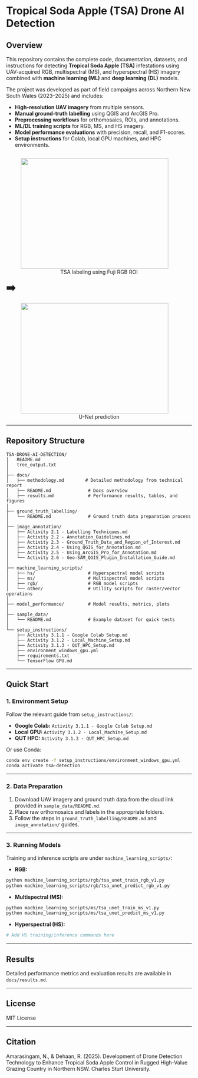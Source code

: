 # Tropical Soda Apple (TSA) Drone AI Detection

## Overview
This repository contains the complete code, documentation, datasets, and instructions for detecting **Tropical Soda Apple (TSA)** infestations using UAV-acquired RGB, multispectral (MS), and hyperspectral (HS) imagery combined with **machine learning (ML)** and **deep learning (DL)** models.

The project was developed as part of field campaigns across Northern New South Wales (2023–2025) and includes:
- **High-resolution UAV imagery** from multiple sensors.
- **Manual ground-truth labelling** using QGIS and ArcGIS Pro.
- **Preprocessing workflows** for orthomosaics, ROIs, and annotations.
- **ML/DL training scripts** for RGB, MS, and HS imagery.
- **Model performance evaluations** with precision, recall, and F1-scores.
- **Setup instructions** for Colab, local GPU machines, and HPC environments.

<p align="center" style="display: flex; align-items: center; justify-content: center; gap: 20px;">
  <figure>
    <img src="https://github.com/user-attachments/assets/93805d54-3d3d-4ad6-a7c4-9cef46f90f29" width="400" height="300" />
    <figcaption style="text-align:center;">TSA labeling using Fuji RGB ROI</figcaption>
  </figure>
  
  <span style="font-size: 2em; font-weight: bold;">➡️</span>
  
  <figure>
    <img src="https://github.com/user-attachments/assets/21aead30-71a9-452b-9aa9-933098612071" width="400" height="300" />
    <figcaption style="text-align:center;">U-Net prediction</figcaption>
  </figure>
</p>


---

## Repository Structure
```
TSA-DRONE-AI-DETECTION/
│   README.md
│   tree_output.txt
│
├── docs/
│   ├── methodology.md        # Detailed methodology from technical report
│   ├── README.md              # Docs overview
│   ├── results.md             # Performance results, tables, and figures
│
├── ground_truth_labelling/
│   └── README.md              # Ground truth data preparation process
│
├── image_annotation/
│   ├── Activity 2.1 - Labelling Techniques.md
│   ├── Activity 2.2 - Annotation_Guidelines.md
│   ├── Activity 2.3 - Ground_Truth_Data_and_Region_of_Interest.md
│   ├── Activity 2.4 - Using_QGIS_for_Annotation.md
│   ├── Activity 2.5 - Using_ArcGIS_Pro_for_Annotation.md
│   └── Activity 2.6 - Geo-SAM_QGIS_Plugin_Installation_Guide.md
│
├── machine_learning_scripts/
│   ├── hs/                    # Hyperspectral model scripts
│   ├── ms/                    # Multispectral model scripts
│   ├── rgb/                   # RGB model scripts
│   └── other/                 # Utility scripts for raster/vector operations
│
├── model_performance/         # Model results, metrics, plots
│
├── sample_data/
│   └── README.md              # Example dataset for quick tests
│
└── setup_instructions/
    ├── Activity 3.1.1 - Google Colab Setup.md
    ├── Activity 3.1.2 - Local_Machine_Setup.md
    ├── Activity 3.1.3 - QUT_HPC_Setup.md
    ├── environment_windows_gpu.yml
    ├── requirements.txt
    └── TensorFlow GPU.md
```

---

## Quick Start

### 1. Environment Setup
Follow the relevant guide from `setup_instructions/`:
- **Google Colab:** `Activity 3.1.1 - Google Colab Setup.md`
- **Local GPU:** `Activity 3.1.2 - Local_Machine_Setup.md`
- **QUT HPC:** `Activity 3.1.3 - QUT_HPC_Setup.md`

Or use Conda:
```bash
conda env create -f setup_instructions/environment_windows_gpu.yml
conda activate tsa-detection
```

---

### 2. Data Preparation
1. Download UAV imagery and ground truth data from the cloud link provided in `sample_data/README.md`.
2. Place raw orthomosaics and labels in the appropriate folders.
3. Follow the steps in `ground_truth_labelling/README.md` and `image_annotation/` guides.

---

### 3. Running Models
Training and inference scripts are under `machine_learning_scripts/`:

- **RGB:**
```bash
python machine_learning_scripts/rgb/tsa_unet_train_rgb_v1.py
python machine_learning_scripts/rgb/tsa_unet_predict_rgb_v1.py
```

- **Multispectral (MS):**
```bash
python machine_learning_scripts/ms/tsa_unet_train_ms_v1.py
python machine_learning_scripts/ms/tsa_unet_predict_ms_v1.py
```

- **Hyperspectral (HS):**
```bash
# Add HS training/inference commands here
```

---

## Results
Detailed performance metrics and evaluation results are available in `docs/results.md`.

---

## License
MIT License

---

## Citation
Amarasingam, N., & Dehaan, R. (2025). Development of Drone Detection Technology to Enhance Tropical Soda Apple Control in Rugged High-Value Grazing Country in Northern NSW. Charles Sturt University.
